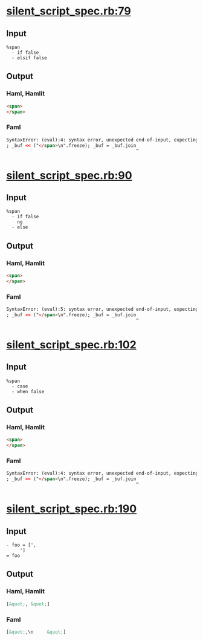 # [silent\_script\_spec.rb:79](/spec/hamlit/engine/silent_script_spec.rb#L79)
## Input
```haml
%span
  - if false
  - elsif false

```

## Output
### Haml, Hamlit
```html
<span>
</span>

```

### Faml
```html
SyntaxError: (eval):4: syntax error, unexpected end-of-input, expecting keyword_end
; _buf << ("</span>\n".freeze); _buf = _buf.join
                                                ^
```


# [silent\_script\_spec.rb:90](/spec/hamlit/engine/silent_script_spec.rb#L90)
## Input
```haml
%span
  - if false
    ng
  - else

```

## Output
### Haml, Hamlit
```html
<span>
</span>

```

### Faml
```html
SyntaxError: (eval):5: syntax error, unexpected end-of-input, expecting keyword_end
; _buf << ("</span>\n".freeze); _buf = _buf.join
                                                ^
```


# [silent\_script\_spec.rb:102](/spec/hamlit/engine/silent_script_spec.rb#L102)
## Input
```haml
%span
  - case
  - when false

```

## Output
### Haml, Hamlit
```html
<span>
</span>

```

### Faml
```html
SyntaxError: (eval):4: syntax error, unexpected end-of-input, expecting keyword_end
; _buf << ("</span>\n".freeze); _buf = _buf.join
                                                ^
```


# [silent\_script\_spec.rb:190](/spec/hamlit/engine/silent_script_spec.rb#L190)
## Input
```haml
- foo = [',  
     ']
= foo
```

## Output
### Haml, Hamlit
```html
[&quot;, &quot;]

```

### Faml
```html
[&quot;,\n     &quot;]

```

